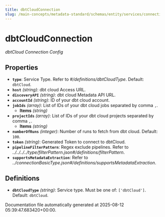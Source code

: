 ```yaml
---
title: dbtCloudConnection
slug: /main-concepts/metadata-standard/schemas/entity/services/connections/pipeline/dbtcloudconnection
---
```


# dbtCloudConnection

*dbtCloud Connection Config*

## Properties

- **`type`**: Service Type. Refer to *#/definitions/dbtCloudType*. Default: `dbtCloud`.
- **`host`** *(string)*: dbt cloud Access URL.
- **`discoveryAPI`** *(string)*: dbt cloud Metadata API URL.
- **`accountId`** *(string)*: ID of your dbt cloud account.
- **`jobIds`** *(array)*: List of IDs of your dbt cloud jobs separated by comma `,`.
  - **Items** *(string)*
- **`projectIds`** *(array)*: List of IDs of your dbt cloud projects separated by comma `,`.
  - **Items** *(string)*
- **`numberOfRuns`** *(integer)*: Number of runs to fetch from dbt cloud. Default: `100`.
- **`token`** *(string)*: Generated Token to connect to dbtCloud.
- **`pipelineFilterPattern`**: Regex exclude pipelines. Refer to *../../../../type/filterPattern.json#/definitions/filterPattern*.
- **`supportsMetadataExtraction`**: Refer to *../connectionBasicType.json#/definitions/supportsMetadataExtraction*.
## Definitions

- **`dbtCloudType`** *(string)*: Service type. Must be one of: `['dbtCloud']`. Default: `dbtCloud`.


Documentation file automatically generated at 2025-08-12 05:39:47.683420+00:00.
